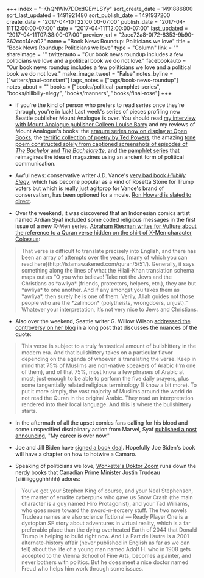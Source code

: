 +++
index = "-KhQNWlv7DDxdGEmLSYy"
sort_create_date = 1491886800
sort_last_updated = 1491921480
sort_publish_date = 1491937200
create_date = "2017-04-10T22:00:00-07:00"
publish_date = "2017-04-11T12:00:00-07:00"
date = "2017-04-11T12:00:00-07:00"
last_updated = "2017-04-11T07:38:00-07:00"
preview_url = "2aec72a8-0f72-8353-9b90-362ccc14ea02"
name = "Book News Roundup: Politicians we love"
title = "Book News Roundup: Politicians we love"
type = "Column"
link = ""
shareimage = ""
twitterauto = "Our book news roundup includes a few politicians we love and a political book we do not love."
facebookauto = "Our book news roundup includes a few politicians we love and a political book we do not love."
make_image_tweet = "False"
notes_byline = ["writers/paul-constant"]
tags_notes = ["tags/book-news-roundup"]
notes_about = ""
books = ["books/political-pamphlet-series", "books/hillbilly-elegy", "books/manners", "books/final-rose"]
+++
* If you're the kind of person who prefers to read series once they're through, you're in luck! Last week's series of pieces profiling new Seattle publisher Mount Analogue is over. You should read [my interview with Mount Analogue publisher Colleen Louise Barry](http://www.seattlereviewofbooks.com/notes/2017/04/03/for-colleen-louise-barry-mount-analogue-is-the-future-of-books/) and my reviews of Mount Analogue's books: the [erasure series now on display at Open Books](http://www.seattlereviewofbooks.com/reviews/one-of-a-kind/), the [terrific collection of poetry by Ted Powers](http://www.seattlereviewofbooks.com/reviews/the-backwards-map/), the amazing [tone poem constructed solely from captioned screenshots of episodes of *The Bachelor* and *The Bachelorette*](http://www.seattlereviewofbooks.com/reviews/trouble-in-paradise/), and the [pamphlet series](http://www.seattlereviewofbooks.com/reviews/a-colorful-chorus-of-voices/) that reimagines the idea of magazines using an ancient form of political communication.

* Awful news: conservative writer J.D. Vance's [very bad book *Hillbilly Elegy*](http://www.seattlereviewofbooks.com/reviews/american-elegy/), which has become popular as a kind of Rosetta Stone for Trump voters but which is really just agitprop for Vance's brand of conservatism, has been optioned for a movie. [Ron Howard is slated to direct](http://deadline.com/2017/04/j-d-vance-hillbilly-elegy-ron-howard-directing-rust-belt-memoir-1202067052/). 

* Over the weekend, it was discovered that an Indonesian comics artist named Ardian Syaf included some coded religious messages in the first issue of a new X-Men series. [Abraham Riesman writes for Vulture about the reference to a Quran verse hidden on the shirt of X-Men character Colossus](http://www.vulture.com/2017/04/marvels-x-men-were-rocked-by-a-hidden-koranic-message.html?utm_source=feedburner&utm_medium=feed&utm_campaign=Feed%3A+nymag%2Fvulture+%28Vulture+-+nymag.com%27s+Entertainment+and+Culture+Blog%29):

<blockquote>That verse is difficult to translate precisely into English, and there has been an array of attempts over the years, [many of which you can read here](http://islamawakened.com/quran/5/51/). Generally, it says something along the lines of what the Hilali-Khan translation schema maps out as “O you who believe! Take not the Jews and the Christians as *awliya* (friends, protectors, helpers, etc.), they are but *awliya* to one another. And if any amongst you takes them as *awliya*, then surely he is one of them. Verily, Allah guides not those people who are the *zalimoon* (polytheists, wrongdoers, unjust).” Whatever your interpretation, it’s not very nice to Jews and Christians.</blockquote>

* Also over the weekend, Seattle writer G. Willow Wilson [addressed the controversy on her blog](http://gwillowwilson.com/post/159367075123/here-is-what-quran-551-actually-says) in a long post that discusses the nuances of the quote:

<blockquote>This verse is subject to a truly fantastical amount of bullshittery in the modern era. And that bullshittery takes on a particular flavor depending on the agenda of whoever is translating the verse. Keep in mind that 75% of Muslims are non-native speakers of Arabic (I’m one of them), and of that 75%, most know a few phrases of Arabic at most; just enough to be able to perform the five daily prayers, plus some tangentially related religious terminology (I know a bit more). To put it more simply, the vast majority of Muslims around the world do not read the Quran in the original Arabic. They read an interpretation rendered into their local language. And this is where the bullshittery starts.</blockquote>

* In the aftermath of all the upset comics fans calling for his blood and some unspecified disciplinary action from Marvel, Syaf [published a post announcing](http://www.comicsbeat.com/ardian-syaf-my-career-is-over-now/), "My career is over now."

* Joe and Jill Biden have [signed a book deal](https://www.mhpbooks.com/former-vice-president-joe-biden-and-second-lady-dr-jill-biden-sign-book-deal/). Hopefully Joe Biden's book will have a chapter on how to hotwire a Camaro.

* Speaking of politicians we love, [Wonkette's Doktor Zoom](https://wonkette.com/615101/justin-trudeau-reading-books-like-a-total-nerd-who-reads-books-nerd) runs down the nerdy books that Canadian Prime Minister Justin Trudeau (siiiiiiigggghhhhh) adores:

<blockquote>You’ve got your Stephen King of course, and your Neal Stephenson, the master of erudite cyberpunk who gave us Snow Crash (the main character is a guy named Hiro Protagonist), and your Tad Williams, who goes more toward the sword-n-sorcery stuff. The two novels Trudeau names are also science fictional — Ready Player One is a dystopian SF story about adventures in virtual reality, which is a far preferable place than the dying overheated Earth of 2044 that Donald Trump is helping to build right now. And La Part de l’autre is a 2001 alternate-history affair (never published in English as far as we can tell) about the life of a young man named Adolf H. who in 1908 gets accepted to the Vienna School of Fine Arts, becomes a painter, and never bothers with politics. But he does meet a nice doctor named Freud who helps him work through some issues.</blockquote>